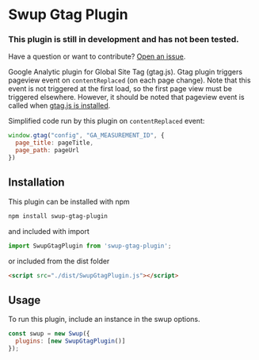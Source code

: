 

# Swup Gtag Plugin
### This plugin is still in development and has not been tested.
Have a question or want to contribute? [Open an issue](https://github.com/joshuaHallee/swup-gtag-plugin/issues).

Google Analytic plugin for Global Site Tag (gtag.js). Gtag plugin triggers pageview event on `contentReplaced` (on each page change). Note that this event is not triggered at the first load, so the first page view must be triggered elsewhere. However, it should be noted that pageview event is called when [gtag.js is installed](https://developers.google.com/analytics/devguides/collection/gtagjs#install_the_global_site_tag).

Simplified code run by this plugin on `contentReplaced` event:

```JavaScript
window.gtag("config", "GA_MEASUREMENT_ID", {
  page_title: pageTitle,
  page_path: pageUrl
})
```

## Installation

This plugin can be installed with npm

```bash
npm install swup-gtag-plugin
```

and included with import

```javascript
import SwupGtagPlugin from 'swup-gtag-plugin';
```

or included from the dist folder

```html
<script src="./dist/SwupGtagPlugin.js"></script>
```

## Usage

To run this plugin, include an instance in the swup options.

```javascript
const swup = new Swup({
  plugins: [new SwupGtagPlugin()]
});
```
